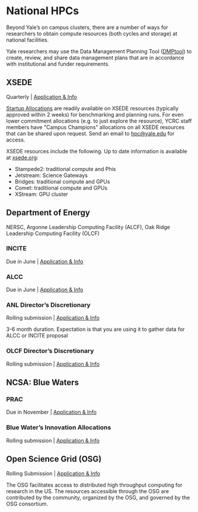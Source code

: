 # National HPCs

Beyond Yale’s on campus clusters, there are a number of ways for researchers to obtain compute resources (both cycles and storage) at national facilities.

Yale researchers may use the Data Management Planning Tool ([DMPtool](https://dmptool.org/)) to create, review, and share data management plans that are in accordance with institutional and funder requirements.

## XSEDE

Quarterly | [Application & Info](https://portal.xsede.org/allocations/announcements)

[Startup Allocations](https://portal.xsede.org/allocations/startup) are readily available on XSEDE resources (typically approved within 2 weeks) for benchmarking and planning runs. For even lower commitment allocations (e.g. to just explore the resource), YCRC staff members have "Campus Champions" allocations on all XSEDE resources that can be shared upon request. Send an email to [hpc@yale.edu](mailto:hpc@yale.edu) for access.

XSEDE resources include the following. Up to date information is available at [xsede.org](https://www.xsede.org/ecosystem/resources):

* Stampede2: traditional compute and Phis
* Jetstream: Science Gateways
* Bridges: traditional compute and GPUs
* Comet: traditional compute and GPUs
* XStream: GPU cluster

## Department of Energy

NERSC, Argonne Leadership Computing Facility (ALCF), Oak Ridge Leadership Computing Facility (OLCF)

### INCITE

Due in June | [Application & Info](http://www.doeleadershipcomputing.org/incite-program/)

### ALCC

Due in June | [Application & Info](https://science.energy.gov/ascr/facilities/accessing-ascr-facilities/alcc/alcc-application-details/)

### ANL Director’s Discretionary

Rolling submission | [Application & Info](https://www.alcf.anl.gov/getting-started/apply-for-dd)

3-6 month duration. Expectation is that you are using it to gather data for ALCC or INCITE proposal

### OLCF Director’s Discretionary

Rolling submission | [Application & Info](https://www.olcf.ornl.gov/for-users/documents-forms/olcf-directors-discretion-project-application/)

## NCSA: Blue Waters

### PRAC

Due in November | [Application & Info](https://www.nsf.gov/pubs/2017/nsf17542/nsf17542.htm)

### Blue Water’s Innovation Allocations

Rolling submission | [Application & Info](https://bluewaters.ncsa.illinois.edu/innovation-allocations)

## Open Science Grid (OSG)

Rolling Submission | [Application & Info](https://support.opensciencegrid.org/support/solutions/articles/5000634360-start-a-project-with-osg-connect)

The OSG facilitates access to distributed high throughput computing for research in the US. The resources accessible through the OSG are contributed by the community, organized by the OSG, and governed by the OSG consortium.